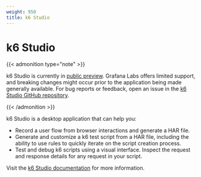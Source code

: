 ```yaml
---
weight: 950
title: k6 Studio
---
```


# k6 Studio

{{< admonition type="note" >}}

k6 Studio is currently in [public preview](https://grafana.com/docs/release-life-cycle/). Grafana Labs offers limited support, and breaking changes might occur prior to the application being made generally available. For bug reports or feedback, open an issue in the [k6 Studio GitHub repository](https://github.com/grafana/k6-studio/issues).

{{< /admonition >}}

k6 Studio is a desktop application that can help you:

- Record a user flow from browser interactions and generate a HAR file.
- Generate and customize a k6 test script from a HAR file, including the ability to use rules to quickly iterate on the script creation process.
- Test and debug k6 scripts using a visual interface. Inspect the request and response details for any request in your script.

Visit the [k6 Studio documentation](https://grafana.com/docs/k6-studio/) for more information.
